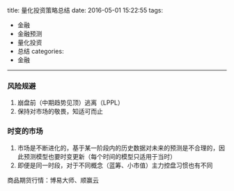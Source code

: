title: 量化投资策略总结
date: 2016-05-01 15:22:55
tags:
- 金融
- 金融预测
- 量化投资
- 总结
categories:
- 金融
---

### 风险规避

1. 崩盘前（中期趋势见顶）逃离（LPPL）
1. 保持对市场的敬畏，知适可而止

### 时变的市场

1. 市场是不断进化的，基于某一阶段内的历史数据对未来的预测是不合理的，因此预测模型也要时变更新（每个时间的模型只适用于当时）
1. 即便是同一时段，对于不同概念（蓝筹、小市值）主力控盘习惯也有不同

商品期货行情：博易大师、顺赢云